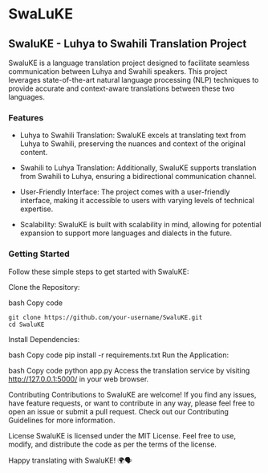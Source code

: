 # SwaLuKE
## SwaluKE - Luhya to Swahili Translation Project
SwaluKE is a language translation project designed to facilitate seamless communication between Luhya and Swahili speakers. This project leverages state-of-the-art natural language processing (NLP) techniques to provide accurate and context-aware translations between these two languages.

### Features
- Luhya to Swahili Translation: SwaluKE excels at translating text from Luhya to Swahili, preserving the nuances and context of the original content.

- Swahili to Luhya Translation: Additionally, SwaluKE supports translation from Swahili to Luhya, ensuring a bidirectional communication channel.

- User-Friendly Interface: The project comes with a user-friendly interface, making it accessible to users with varying levels of technical expertise.

- Scalability: SwaluKE is built with scalability in mind, allowing for potential expansion to support more languages and dialects in the future.

### Getting Started
Follow these simple steps to get started with SwaluKE:

Clone the Repository:

bash
Copy code

```
git clone https://github.com/your-username/SwaluKE.git
cd SwaluKE
```
Install Dependencies:

bash
Copy code
pip install -r requirements.txt
Run the Application:

bash
Copy code
python app.py
Access the translation service by visiting http://127.0.0.1:5000/ in your web browser.

Contributing
Contributions to SwaluKE are welcome! If you find any issues, have feature requests, or want to contribute in any way, please feel free to open an issue or submit a pull request. Check out our Contributing Guidelines for more information.

License
SwaluKE is licensed under the MIT License. Feel free to use, modify, and distribute the code as per the terms of the license.

Happy translating with SwaluKE! 🌍🗣️
